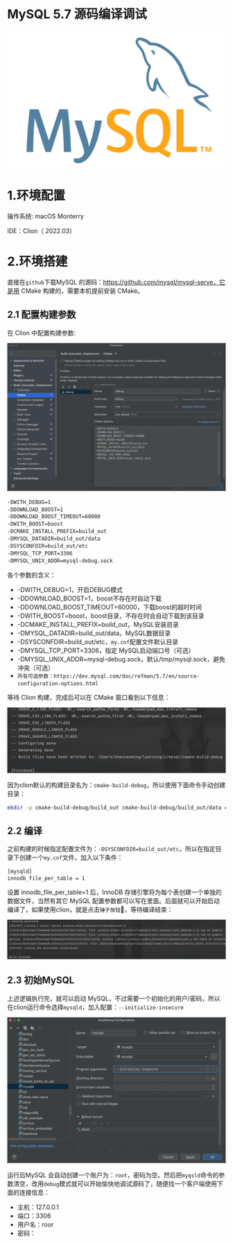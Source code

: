 # MySQL 5.7 源码编译调试
![](./docs/logo.png)

# 1.环境配置

操作系统: macOS Monterry

IDE：Clion（ 2022.03）

# 2.环境搭建

直接在`github`下载MySQL 的源码：https://github.com/mysql/mysql-serve，它是用 CMake 构建的，需要本机提前安装 CMake。

## 2.1 配置构建参数

 在 Clion 中配置构建参数:

![](./docs/clion-配置cmake构建环境.png)

```bash
-DWITH_DEBUG=1
-DDOWNLOAD_BOOST=1
-DDOWNLOAD_BOOST_TIMEOUT=60000
-DWITH_BOOST=boost
-DCMAKE_INSTALL_PREFIX=build_out
-DMYSQL_DATADIR=build_out/data
-DSYSCONFDIR=build_out/etc
-DMYSQL_TCP_PORT=3306
-DMYSQL_UNIX_ADDR=mysql-debug.sock
```

各个参数的含义：

- -DWITH_DEBUG=1，开启DEBUG模式
- -DDOWNLOAD_BOOST=1，boost不存在时自动下载
- -DDOWNLOAD_BOOST_TIMEOUT=60000，下载boost的超时时间
- -DWITH_BOOST=boost，boost目录，不存在时会自动下载到该目录
- -DCMAKE_INSTALL_PREFIX=build_out，MySQL安装目录
- -DMYSQL_DATADIR=build_out/data，MySQL数据目录
- -DSYSCONFDIR=build_out/etc，`my.cnf`配置文件默认目录
- -DMYSQL_TCP_PORT=3306，指定 MySQL启动端口号（可选）
- -DMYSQL_UNIX_ADDR=mysql-debug.sock，默认/tmp/mysql.sock，避免冲突（可选）
- `所有可选参数：https://dev.mysql.com/doc/refman/5.7/en/source-configuration-options.html`

等待 Clion 构建，完成后可以在 CMake 窗口看到以下信息：

![](./docs/mysql-cmake构建成功.png)

因为clion默认的构建目录名为：`cmake-build-debug`，所以使用下面命令手动创建目录：

```bash
mkdir -p cmake-build-debug/build_out cmake-build-debug/build_out/data cmake-build-debug/build_out/etc
```

## 2.2 编译

之前构建的时候指定配置文件为：`-DSYSCONFDIR=build_out/etc`，所以在指定目录下创建一个`my.cnf`文件，加入以下条件：

```cobol
[mysqld]
innodb_file_per_table = 1
```

设置 innodb_file_per_table=1 后，InnoDB 存储引擎将为每个表创建一个单独的数据文件，当然有其它 MySQL 配置参数都可以写在里面。后面就可以开始启动编译了，如果使用clion，就是点击`锤子按钮`🔨，等待编译结束：

![](./docs/mysql-build编译成功.png)

## 2.3 初始MySQL

上述逻辑执行完，就可以启动 MySQL，不过需要一个初始化的用户/密码，所以在clion运行命令选择`mysqld`，加入配置：`--initialize-insecure`

![](./docs/初始化mysqld.png)

运行后MySQL 会自动创建一个账户为：`root`，密码为空。然后把`myqsld`命令的参数清空，改用`debug`模式就可以开始愉快地调试源码了，随便找一个客户端使用下面的连接信息：

- 主机：127.0.0.1
- 端口：3306
- 用户名：roor
- 密码：
